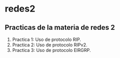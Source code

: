 # redes2

## Practicas de la materia de redes 2

1. Practica 1: Uso de protocolo RIP.
2. Practica 2: Uso de protocolo RIPv2.
3. Practica 3: Uso de protocolo EIRGRP.
